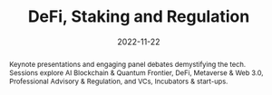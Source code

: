 ---
title: "DeFi, Staking and Regulation"

event: The third Crypto AM annual summit, London
event_url: https://www.cityam.com/camsa22/

location: "Crypto AM annual summit, London"
<!-- address:
  street: 415 Main St
  city: Cambridge
  region: MA
  postcode: '02142'
  country: United States -->

summary: Keynote presentations and engaging panel debates demystifying the tech. Sessions explore AI Blockchain & Quantum Frontier, DeFi, Metaverse & Web 3.0, Professional Advisory & Regulation, and VCs, Incubators & start-ups. 

abstract:  Keynote presentations and engaging panel debates demystifying the tech. Sessions explore AI Blockchain & Quantum Frontier, DeFi, Metaverse & Web 3.0, Professional Advisory & Regulation, and VCs, Incubators & start-ups.

# Talk start and end times.
#   End time can optionally be hidden by prefixing the line with `#`.
date: "2022-11-22"
#date_end: "2030-06-01T15:00:00Z"
all_day: false

# Schedule page publish date (NOT talk date).
publishDate: "2017-01-01T00:00:00Z"

authors: []
tags: []

# Is this a featured talk? (true/false)
featured: false

image:
  caption: ''
  focal_point: Right

links:
url_code: ""
url_pdf: ""
url_slides: ""
url_video: "https://youtu.be/pVfeGKDtYq4?t=4252"
url_embed: ""

# Markdown Slides (optional).
#   Associate this talk with Markdown slides.
#   Simply enter your slide deck's filename without extension.
#   E.g. `slides = "example-slides"` references `content/slides/example-slides.md`.
#   Otherwise, set `slides = ""`.
# slides: example

# Projects (optional).
#   Associate this post with one or more of your projects.
#   Simply enter your project's folder or file name without extension.
#   E.g. `projects = ["internal-project"]` references `content/project/deep-learning/index.md`.
#   Otherwise, set `projects = []`.
#projects:
#- internal-project
---